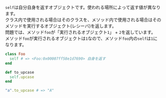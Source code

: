 `self`は自分自身を返すオブジェクトです。使われる場所によって返す値が異なります。  
クラス内で使用される場合はそのクラスを、メソッド内で使用される場合はそのメソッドを実行するオブジェクト(レシーバ)を返します。  
問題では、メソッド`foo`が「実行されるオブジェクト`1`」 + `2`を返しています。  
メソッド`foo`が実行されるオブジェクトは`1`なので、メソッド`foo`内の`self`は`1`になります。

```ruby
class Foo
  self # => <Foo:0x00007ff58e1d7690> 自身を返す
end

def to_upcase
  self.upcase
end

"a".to_upcase # => "A"
```